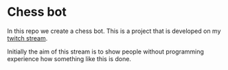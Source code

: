 # Chess bot

In this repo we create a chess bot. This is a project that is developed on my [twitch stream](https://twitch.tv/thebigmerp).

Initially the aim of this stream is to show people without programming experience how something like this is done.
